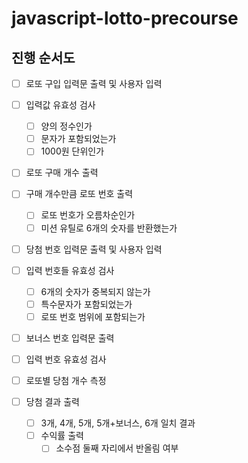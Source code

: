 # javascript-lotto-precourse

## 진행 순서도

- [ ] 로또 구입 입력문 출력 및 사용자 입력
- [ ] 입력값 유효성 검사

  - [ ] 양의 정수인가
  - [ ] 문자가 포함되었는가
  - [ ] 1000원 단위인가

- [ ] 로또 구매 개수 출력
- [ ] 구매 개수만큼 로또 번호 출력

  - [ ] 로또 번호가 오름차순인가
  - [ ] 미션 유틸로 6개의 숫자를 반환했는가

- [ ] 당첨 번호 입력문 출력 및 사용자 입력
- [ ] 입력 번호들 유효성 검사
  - [ ] 6개의 숫자가 중복되지 않는가
  - [ ] 특수문자가 포함되었는가
  - [ ] 로또 번호 범위에 포함되는가
- [ ] 보너스 번호 입력문 출력
- [ ] 입력 번호 유효성 검사
- [ ] 로또별 당첨 개수 측정
- [ ] 당첨 결과 출력
  - [ ] 3개, 4개, 5개, 5개+보너스, 6개 일치 결과
  - [ ] 수익률 출력
    - [ ] 소수점 둘째 자리에서 반올림 여부

